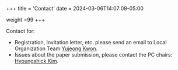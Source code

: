 +++
title = 'Contact'
date = 2024-03-06T14:07:09-05:00

weight =99
+++

Contact for:

-   Registration, Invitation letter, etc. please send an email to
    Local Organization Team [Yujeong Kwon](mailto:shr2008@g.skku.edu).
-   Issues about the paper submission, please contact the PC chairs: [Hyoungshick Kim](mailto:hyoung@skku.edu).
